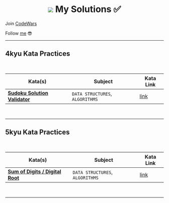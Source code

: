 <h1 align="center"><Welcome to <a href="https://www.codewars.com/users/GulecS"><img src="https://img.shields.io/badge/Codewars-B1361E?style=for-the-badge&logo=Codewars&logoColor=white"> My Solutions ✅</h1>


Join [CodeWars](https://www.codewars.com/r/hbGshA)

Follow [me](https://www.codewars.com/users/GulecS) 😎

---

## 4kyu Kata Practices

<br>

| Kata(s) | Subject | Kata Link |
|--|--|--|
| [**Sudoku Solution Validator**](4kyuKatas/Sudoku_Solution_Validator.md) | `DATA STRUCTURES`, `ALGORITHMS` | [link](https://www.codewars.com/kata/529bf0e9bdf7657179000008) |

<br>

---

## 5kyu Kata Practices

<br>

| Kata(s) | Subject | Kata Link |
|--|--|--|
| [**Sum of Digits / Digital Root**](5kyuKatas/Sudoku_Solution_Validator.md) | `DATA STRUCTURES`, `ALGORITHMS` | [link](https://www.codewars.com/kata/541c8630095125aba6000c00) |

<br>

---

